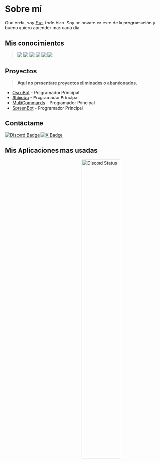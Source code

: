 # Sobre mí
Que onda, soy [Eze](https://twitter.com/ElEtzeee), todo bien. Soy un novato en esto de la programación y bueno quiero aprender mas cada día.
## Mis conocimientos
> <a href="https://javascript.com/"><img src="https://img.icons8.com/color/30/000000/javascript.png"/></a> 
<a href="https://nodejs.org/en/"><img src="https://img.icons8.com/windows/30/4caf50/node-js.png"/></a> 
<a href="https://typescriptlang.org/"><img src="https://img.icons8.com/color/30/000000/typescript.png"/></a> 
<a href="https://git-scm.com/"><img src="https://img.icons8.com/ios-filled/30/f4511e/git.png"/></a> 
<a href="https://www.mongodb.com/"><img src="https://img.icons8.com/color/30/000000/mongodb.png"/></a> 
<a href="https://www.npmjs.com/"><img src="https://img.icons8.com/color/30/000000/npm.png"/></a>
## Proyectos
> **Aquí no presentare proyectos eliminados o abandonados.**
- [OscuBot](https://discord.gg/oscu) - Programador Principal
- [Shinobu](https://discord.com/api/oauth2/authorize?client_id=921562825703436329&permissions=1498343664759&scope=bot) - Programador Principal
- [MultiCommands](https://www.npmjs.com/package/multi-commands-beta) - Programador Principal
- [SpreenBot](https://discord.gg/spreen) - Programador Principal

## Contáctame
<a href="https://discord.com/users/519634005226815492"><img src="https://img.shields.io/badge/-Discord-000000?style=flat-square&labelColor=000000&logo=discord&logoColor=5568f2&link=https://discord.com/users/461273822360895491" alt="Discord Badge"/></a>
<a href="https://x.com/ElEtzeee"><img src="https://img.shields.io/badge/-X-000000?style=flat-square&labelColor=000000&logo=x&logoColor=1da1f2&link=https://x.com/izakdvlpr" alt="X Badge"/></a>

## Mis Aplicaciones mas usadas
<a href="https://discord.com/users/519634005226815492" target="_blank">
<img width="50%" align="right" alt="Discord Status" src="https://lanyard.cnrad.dev/api/519634005226815492?bg=1f1f1f&borderRadius=5px">
<ims width="50%" align="left" alt="Spotify" src="https://pixel.chat/lOWPVswGXo4arGm/9ee07afa-6add-437a-849c-9a00f3ac5089">
